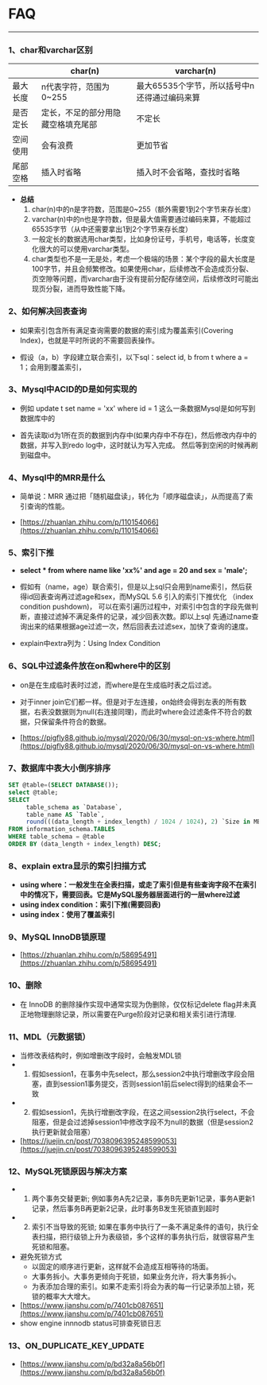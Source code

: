 # FAQ
---

### 1、char和varchar区别
|          | char(n)  | varchar(n) |
|  ----    | ----     | ----  |
| 最大长度  | n代表字符，范围为0~255 | 最大65535个字节，所以括号中n还得通过编码来算  |
| 是否定长  | 定长，不足的部分用隐藏空格填充尾部 | 不定长  |
| 空间使用  | 会有浪费 | 更加节省  |
| 尾部空格  | 插入时省略 | 插入时不会省略，查找时省略  |

* **总结**
  1. char(n)中的n是字符数，范围是0~255（额外需要1到2个字节来存长度）
  2. varchar(n)中的n也是字符数，但是最大值需要通过编码来算，不能超过65535字节（从中还需要拿出1到2个字节来存长度）
  3. 一般定长的数据选用char类型，比如身份证号，手机号，电话等，长度变化很大的可以使用varchar类型。
  4. char类型也不是一无是处，考虑一个极端的场景：某个字段的最大长度是100字节，并且会频繁修改。如果使用char，后续修改不会造成页分裂、页空隙等问题，而varchar由于没有提前分配存储空间，后续修改时可能出现页分裂，进而导致性能下降。

### 2、如何解决回表查询

* 如果索引包含所有满足查询需要的数据的索引成为覆盖索引(Covering Index)，也就是平时所说的不需要回表操作。

* 假设（a，b）字段建立联合索引，以下sql：select id, b from t where a = 1；会用到覆盖索引，

### 3、Mysql中ACID的D是如何实现的
* 例如 update t set name = 'xx' where id = 1 这么一条数据Mysql是如何写到数据库中的

* 首先读取id为1所在页的数据到内存中(如果内存中不存在)，然后修改内存中的数据，并写入到redo log中，这时就认为写入完成。
然后等到空闲的时候再刷到磁盘中。

### 4、Mysql中的MRR是什么
* 简单说：MRR 通过把「随机磁盘读」，转化为「顺序磁盘读」，从而提高了索引查询的性能。

* [https://zhuanlan.zhihu.com/p/110154066](https://zhuanlan.zhihu.com/p/110154066)

### 5、索引下推
* **select * from where name like 'xx%' and age = 20 and sex = 'male';**

* 假如有（name，age）联合索引，但是以上sql只会用到name索引，然后获得id回表查询再过滤age和sex，而MySQL 5.6 引入的索引下推优化
（index condition pushdown)， 可以在索引遍历过程中，对索引中包含的字段先做判断，直接过滤掉不满足条件的记录，减少回表次数。即以上sql
先通过name查询出来的结果根据age过滤一次，然后回表去过滤sex，加快了查询的速度。

* explain中extra列为：Using Index Condition

### 6、SQL中过滤条件放在on和where中的区别
* on是在生成临时表时过滤，而where是在生成临时表之后过滤。
* 对于inner join它们都一样。但是对于左连接，on始终会得到左表的所有数据，右表没数据则为null(右连接同理)，而此时where会过滤条件不符合的数据，只保留条件符合的数据。

* [https://pigfly88.github.io/mysql/2020/06/30/mysql-on-vs-where.html](https://pigfly88.github.io/mysql/2020/06/30/mysql-on-vs-where.html)

### 7、数据库中表大小倒序排序
```sql
SET @table=(SELECT DATABASE());
select @table;
SELECT
     table_schema as `Database`,
     table_name AS `Table`,
     round(((data_length + index_length) / 1024 / 1024), 2) `Size in MB`
FROM information_schema.TABLES
WHERE table_schema = @table
ORDER BY (data_length + index_length) DESC;
```

### 8、explain extra显示的索引扫描方式
* **using where：一般发生在全表扫描，或走了索引但是有些查询字段不在索引中的情况下，需要回表。它是MySQL服务器层面进行的一层where过滤**
* **using index condition：索引下推(需要回表)**
* **using index：使用了覆盖索引**

### 9、MySQL InnoDB锁原理
* [https://zhuanlan.zhihu.com/p/58695491](https://zhuanlan.zhihu.com/p/58695491)

### 10、删除
* 在 InnoDB 的删除操作实现中通常实现为伪删除，仅仅标记delete flag并未真正地物理删除记录，所以需要在Purge阶段对记录和相关索引进行清理.

### 11、MDL（元数据锁）
* 当修改表结构时，例如增删改字段时，会触发MDL锁
* 1. 假如session1，在事务中先select，那么session2中执行增删改字段会阻塞，直到session1事务提交，否则session1前后select得到的结果会不一致
* 2. 假如session1，先执行增删改字段，在这之间session2执行select，不会阻塞，但是会过滤掉session1中修改字段不为null的数据（但是session2执行更新就会阻塞）
* [https://juejin.cn/post/7038096395248599053](https://juejin.cn/post/7038096395248599053)

### 12、MySQL死锁原因与解决方案
* 1. 两个事务交替更新; 例如事务A先2记录，事务B先更新1记录，事务A更新1记录，然后事务B再更新2记录，此时事务B发生死锁直到超时
* 2. 索引不当导致的死锁; 如果在事务中执行了一条不满足条件的语句，执行全表扫描，把行级锁上升为表级锁，多个这样的事务执行后，就很容易产生死锁和阻塞。
* 避免死锁方式
  * 以固定的顺序进行更新，这样就不会造成互相等待的场面。
  * 大事务拆小。大事务更倾向于死锁，如果业务允许，将大事务拆小。
  * 为表添加合理的索引。如果不走索引将会为表的每一行记录添加上锁，死锁的概率大大增大。
* [https://www.jianshu.com/p/7401cb087651](https://www.jianshu.com/p/7401cb087651)
* show engine innnodb status可排查死锁日志

### 13、ON_DUPLICATE_KEY_UPDATE
* [https://www.jianshu.com/p/bd32a8a56b0f](https://www.jianshu.com/p/bd32a8a56b0f)
